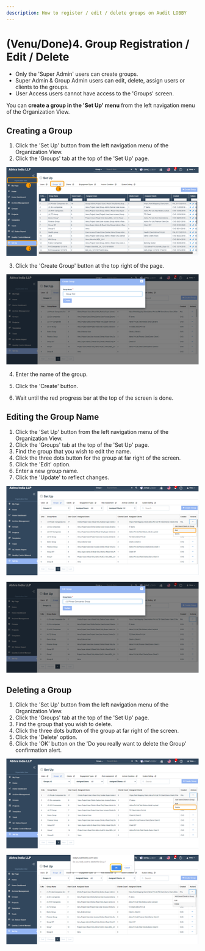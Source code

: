 ```yaml
---
description: How to register / edit / delete groups on Audit LOBBY
---
```


# \(Venu/Done\)4. Group Registration / Edit / Delete

* Only the 'Super Admin' users can create groups.
* Super Admin & Group Admin users can edit, delete, assign users or clients to the groups.
* User Access users cannot have access to the 'Groups' screen.

You can **create a group in the 'Set Up' menu** from the left navigation menu of the Organization View.

## Creating a Group

1. Click the 'Set Up' button from the left navigation menu of the Organization View.
2. Click the 'Groups' tab at the top of the 'Set Up' page.



![Click the &apos;Create Group&apos; button](../../.gitbook/assets/groups.png)

3. Click the 'Create Group' button at the top right of the page.



![](../../.gitbook/assets/groups%20%283%29.png)



4. Enter the name of the group.

5. Click the 'Create' button.

6. Wait until the red progress bar at the top of the screen is done.

## Editing the Group Name

1. Click the 'Set Up' button from the left navigation menu of the Organization View.
2. Click the 'Groups' tab at the top of the 'Set Up' page.
3. Find the group that you wish to edit the name.
4. Click the three dots button for the group at far right of the screen.
5. Click the 'Edit' option.
6. Enter a new group name.
7. Click the 'Update' to reflect changes.

![](../../.gitbook/assets/groups%20%287%29.png)

![](../../.gitbook/assets/groups%20%281%29.png)

## Deleting a Group

1. Click the 'Set Up' button from the left navigation menu of the Organization View.
2. Click the 'Groups' tab at the top of the 'Set Up' page.
3. Find the group that you wish to delete.
4. Click the three dots button of the group at far right of the screen.
5. Click the 'Delete' option.
6. Click the 'OK' button on the 'Do you really want to delete the Group' confirmation alert.

![](../../.gitbook/assets/groups%20%284%29.png)

![](../../.gitbook/assets/groups%20%286%29.png)



